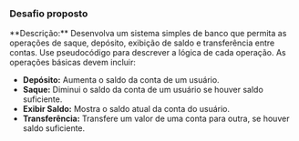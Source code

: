 <h3>Desafio proposto</h3>
**Descrição:** Desenvolva um sistema simples de banco que permita as operações de saque, depósito, exibição de saldo e transferência entre contas. Use pseudocódigo para descrever a lógica de cada operação. As operações básicas devem incluir:

- **Depósito:** Aumenta o saldo da conta de um usuário.
- **Saque:** Diminui o saldo da conta de um usuário se houver saldo suficiente.
- **Exibir Saldo:** Mostra o saldo atual da conta do usuário.
- **Transferência:** Transfere um valor de uma conta para outra, se houver saldo suficiente.
